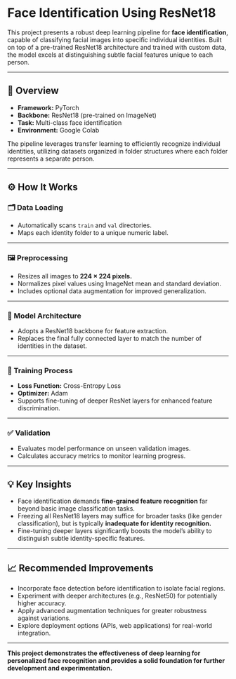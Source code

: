 # Face Identification Using ResNet18

This project presents a robust deep learning pipeline for **face identification**, capable of classifying facial images into specific individual identities. Built on top of a pre-trained ResNet18 architecture and trained with custom data, the model excels at distinguishing subtle facial features unique to each person.

---

## 🚀 Overview

- **Framework:** PyTorch
- **Backbone:** ResNet18 (pre-trained on ImageNet)
- **Task:** Multi-class face identification
- **Environment:** Google Colab

The pipeline leverages transfer learning to efficiently recognize individual identities, utilizing datasets organized in folder structures where each folder represents a separate person.

---

## ⚙️ How It Works

### 🗂️ Data Loading

- Automatically scans `train` and `val` directories.
- Maps each identity folder to a unique numeric label.

---

### 🖼️ Preprocessing

- Resizes all images to **224 × 224 pixels.**
- Normalizes pixel values using ImageNet mean and standard deviation.
- Includes optional data augmentation for improved generalization.

---

### 🧠 Model Architecture

- Adopts a ResNet18 backbone for feature extraction.
- Replaces the final fully connected layer to match the number of identities in the dataset.

---

### 🎯 Training Process

- **Loss Function:** Cross-Entropy Loss
- **Optimizer:** Adam
- Supports fine-tuning of deeper ResNet layers for enhanced feature discrimination.

---

### ✅ Validation

- Evaluates model performance on unseen validation images.
- Calculates accuracy metrics to monitor learning progress.

---

## 💡 Key Insights

- Face identification demands **fine-grained feature recognition** far beyond basic image classification tasks.
- Freezing all ResNet18 layers may suffice for broader tasks (like gender classification), but is typically **inadequate for identity recognition.**
- Fine-tuning deeper layers significantly boosts the model’s ability to distinguish subtle identity-specific features.

---

## 📈 Recommended Improvements

- Incorporate face detection before identification to isolate facial regions.
- Experiment with deeper architectures (e.g., ResNet50) for potentially higher accuracy.
- Apply advanced augmentation techniques for greater robustness against variations.
- Explore deployment options (APIs, web applications) for real-world integration.

---

**This project demonstrates the effectiveness of deep learning for personalized face recognition and provides a solid foundation for further development and experimentation.**

